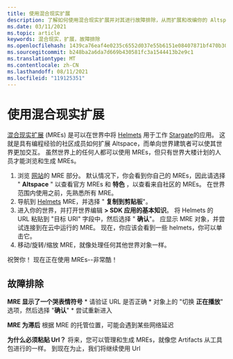 ```yaml
---
title: 使用混合现实扩展
description: 了解如何使用混合现实扩展并对其进行故障排除，从而扩展和改编你的 AltspaceVR。
ms.date: 03/11/2021
ms.topic: article
keywords: 混合现实，扩展，故障排除
ms.openlocfilehash: 1439ca76eaf4e0235c6552d037e55b6151e08407871bf470b3011b6cf8cbccd5
ms.sourcegitcommit: b248ba2a6da7d669b430581fc3a1544413b2e9c1
ms.translationtype: MT
ms.contentlocale: zh-CN
ms.lasthandoff: 08/11/2021
ms.locfileid: "119125351"
---
```

# <a name="using-a-mixed-reality-extension"></a>使用混合现实扩展

[混合现实扩展](https://developer.altvr.com/) (MREs) 是可以在世界中将 [Helmets](https://account.altvr.com/mres/1173667287173955931) 用于工作 [Stargate](https://account.altvr.com/mres/1152987031857529562)的应用。 这就是具有编程经验的社区成员如何扩展 Altspace，而单向世界建筑者可以使其世界更加交互。 虽然世界上的任何人都可以使用 MREs，但只有世界大楼计划的人员才能浏览和生成 MREs。 

1. 浏览 [网站](https://account.altvr.com/mres)的 MRE 部分。 默认情况下，你会看到你自己的 MREs，因此请选择 " **Altspace** " 以查看官方 MREs 和 **特色** ，以查看来自社区的 MREs。 在世界范围内使用之前，先熟悉所有 MRE。 
2. 导航到 [Helmets](https://account.altvr.com/mres/1173667287173955931) MRE，并选择 " **复制到剪贴板**"。 
3. 进入你的世界，并打开世界编辑 **> SDK 应用的基本知识**。 将 Helmets 的 URL 粘贴到 "目标 URI" 字段中，然后选择 " **确认**"。 应显示 MRE 对象，并尝试连接到在云中运行的 MRE。 现在，你应该会看到一些 helmets，你可以单击它。
4. 移动/旋转/缩放 MRE，就像处理任何其他世界对象一样。

祝贺你！ 现在正在使用 MREs--非常酷！

## <a name="troubleshooting"></a>故障排除

**MRE 显示了一个哭表情符号** 
    * 请验证 URL 是否正确
    * 对象上的 "切换 **正在播放**" 选项，然后选择 "**确认**"
    * 尝试重新进入

**MRE 为滞后** 根据 MRE 的托管位置，可能会遇到某些网络延迟

**为什么必须粘贴 Url？**
将来，您可以管理和生成 MREs，就像您 Artifacts 从工具包进行的一样。 到现在为止，我们将继续使用 Url